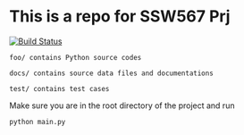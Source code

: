 # This is a repo for SSW567 Prj

[![Build Status](https://travis-ci.org/SamNormcoreWayne/SSW567Prj.svg?branch=sherman)](https://travis-ci.org/SamNormcoreWayne/SSW567Prj)

```
foo/ contains Python source codes
```

```
docs/ contains source data files and documentations
```

```
test/ contains test cases
```

Make sure you are in the root directory of the project and run
``` shell
python main.py
```
